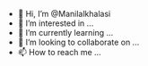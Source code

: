 - 👋 Hi, I’m @Manilalkhalasi
- 👀 I’m interested in ...
- 🌱 I’m currently learning ...
- 💞️ I’m looking to collaborate on ...
- 📫 How to reach me ...

<!---
Manilalkhalasi/Manilalkhalasi is a ✨ special ✨ repository because its `README.md` (this file) appears on your GitHub profile.
You can click the Preview link to take a look at your changes.
--->
